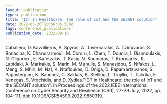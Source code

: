 ```yaml
---
layout: publication
types: publication
title: "ICT in Healthcare: the role of IoT and the SECANT solution"
date: 2022-05-26T10:56:05.580Z
tags: conference_publications
publication_date: 2022-08-16
---
```

Caballero, D. Kavallieros, A. Spyros, A. Tavernarakis, A. Tziouvaras, S. Bonacina, K. Chandrarmouli, M. Coroiu, L. Chen, T. Dounia, I. Giannoulakis, N. Gligoricx , E. Kafetzakis, T. Kasig, V. Koumaras, T. Krousarlis , K. Lapidaki, A. Markakis, S. Marin, M. Manulis, S. Menesidou, S. Nifakos, L. Meng, S. Mhiri, M. Nat, K. Ntafloukas, D. Oniga, D. Papamartzivanos, S. Papastergiou, K. Sanchez, C. Sakkas, K. Stelliou, L. Trujillo, T. Tsikrika, E. Venegas, S. Vrochidis, and D. Xydias."ICT in Healthcare: the role of IoT and the SECANT solution". In Proceedings of the 2022 IEEE International Conference on Cyber Security and Resilience (CSR), 27-29 July, 2022, pp. 104-111, doi: 10.1109/CSR54599.2022.9850319.